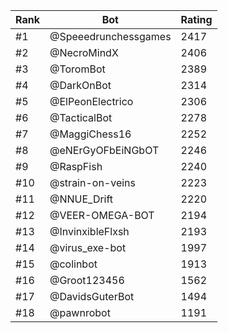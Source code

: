 Rank|Bot|Rating
---|---|---
#1|@Speeedrunchessgames|2417
#2|@NecroMindX|2406
#3|@ToromBot|2389
#4|@DarkOnBot|2314
#5|@ElPeonElectrico|2306
#6|@TacticalBot|2278
#7|@MaggiChess16|2252
#8|@eNErGyOFbEiNGbOT|2246
#9|@RaspFish|2240
#10|@strain-on-veins|2223
#11|@NNUE_Drift|2220
#12|@VEER-OMEGA-BOT|2194
#13|@InvinxibleFlxsh|2193
#14|@virus_exe-bot|1997
#15|@colinbot|1913
#16|@Groot123456|1562
#17|@DavidsGuterBot|1494
#18|@pawnrobot|1191
